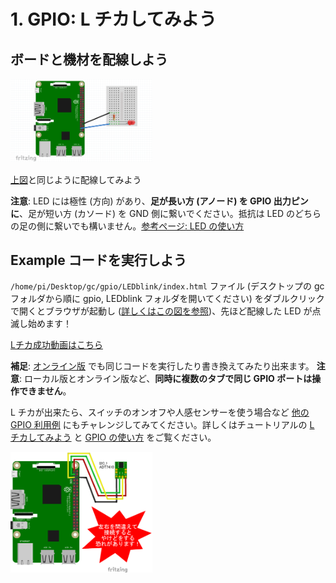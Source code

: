 # 1. GPIO: L チカしてみよう

## ボードと機材を配線しよう

<img src="imgs/section1/k.png" width="45%">

[上図](imgs/section0/k.png)と同じように配線してみよう 

**注意**: LED には極性 (方向) があり、**足が長い方 (アノード) を GPIO 出力ピンに**、足が短い方 (カソード) を GND 側に繋いでください。抵抗は LED のどちらの足の側に繋いでも構いません。[参考ページ: LED の使い方](https://www.marutsu.co.jp/pc/static/large_order/led)


## Example コードを実行しよう
`/home/pi/Desktop/gc/gpio/LEDblink/index.html` ファイル (デスクトップの gc フォルダから順に gpio, LEDblink フォルダを開いてください) をダブルクリックで開くとブラウザが起動し ([詳しくはこの図を参照](imgs/section0/example-files.png))、先ほど配線した LED が点滅し始めます！

[Lチカ成功動画はこちら](imgs/section0/L.gif)

**補足**: [オンライン版](https://r.chirimen.org/gpio-blink) でも同じコードを実行したり書き換えてみたり出来ます。
**注意**: ローカル版とオンライン版など、**同時に複数のタブで同じ GPIO ポートは操作できません**。

L チカが出来たら、スイッチのオンオフや人感センサーを使う場合など [他の GPIO 利用例](https://r.chirimen.org/examples#gpioExamples) にもチャレンジしてみてください。詳しくはチュートリアルの [L チカしてみよう](section0.md) と [GPIO の使い方](section1.md) をご覧ください。

<img src="imgs/section2/schematic_warning.png" width="45%">

